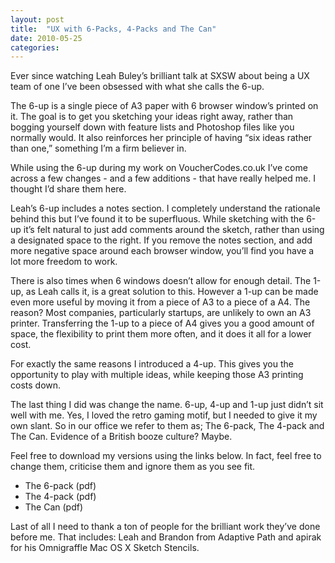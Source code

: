 ```yaml
---
layout: post
title:  "UX with 6-Packs, 4-Packs and The Can"
date: 2010-05-25
categories:
---
```

Ever since watching Leah Buley’s brilliant talk at SXSW about being a UX team of one I’ve been obsessed with what she calls the 6-up.

The 6-up is a single piece of A3 paper with 6 browser window’s printed on it. The goal is to get you sketching your ideas right away, rather than bogging yourself down with feature lists and Photoshop files like you normally would. It also reinforces her principle of having “six ideas rather than one,” something I’m a firm believer in.

While using the 6-up during my work on VoucherCodes.co.uk I’ve come across a few changes - and a few additions - that have really helped me. I thought I’d share them here.

Leah’s 6-up includes a notes section. I completely understand the rationale behind this but I’ve found it to be superfluous. While sketching with the 6-up it’s felt natural to just add comments around the sketch, rather than using a designated space to the right. If you remove the notes section, and add more negative space around each browser window, you’ll find you have a lot more freedom to work.

There is also times when 6 windows doesn’t allow for enough detail. The 1-up, as Leah calls it, is a great solution to this. However a 1-up can be made even more useful by moving it from a piece of A3 to a piece of a A4. The reason? Most companies, particularly startups, are unlikely to own an A3 printer. Transferring the 1-up to a piece of A4 gives you a good amount of space, the flexibility to print them more often, and it does it all for a lower cost.

For exactly the same reasons I introduced a 4-up. This gives you the opportunity to play with multiple ideas, while keeping those A3 printing costs down.

The last thing I did was change the name. 6-up, 4-up and 1-up just didn’t sit well with me. Yes, I loved the retro gaming motif, but I needed to give it my own slant. So in our office we refer to them as; The 6-pack, The 4-pack and The Can. Evidence of a British booze culture? Maybe.

Feel free to download my versions using the links below. In fact, feel free to change them, criticise them and ignore them as you see fit.

* The 6-pack (pdf)
* The 4-pack (pdf)
* The Can (pdf)

Last of all I need to thank a ton of people for the brilliant work they’ve done before me. That includes: Leah and Brandon from Adaptive Path and apirak for his Omnigraffle Mac OS X Sketch Stencils.
